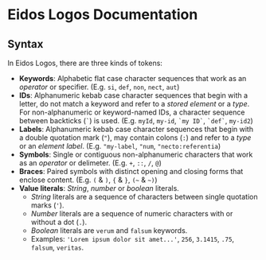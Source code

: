 # Eidos Logos Documentation
## Syntax

In Eidos Logos, there are three kinds of tokens:

- **Keywords**: Alphabetic flat case character sequences that work as an _operator_ or specifier. (E.g. `si`, `def`, `non`, `nect`, `aut`)
- **IDs**: Alphanumeric kebab case character sequences that begin with a letter, do not match a keyword and refer to a _stored element_ or a _type_. For non-alphanumeric or keyword-named IDs, a character sequence between backticks (`` ` ``) is used. (E.g. `myId`, `my-id`, `` `my ID` ``, `` `def` ``, `my-id2`)
- **Labels**: Alphanumeric kebab case character sequences that begin with a double quotation mark (`"`), may contain colons (`:`) and refer to a _type_ or an _element label_. (E.g. `"my-label`, `"num`, `"necto:referentia`)
- **Symbols**: Single or contiguous non-alphanumeric characters that work as an _operator_ or delimeter. (E.g. `+`, `::`, `/`, `@`)
- **Braces**: Paired symbols with distinct opening and closing forms that enclose content. (E.g. `(` & `)`, `{` & `}`, `(~` & `~)`)
- **Value literals**: _String_, _number_ or _boolean_ literals.
    - _String_ literals are a sequence of characters between single quotation marks (`'`).
    - _Number_ literals are a sequence of numeric characters with or without a dot (`.`).
    - _Boolean_ literals are `verum` and `falsum` keywords.
    - Examples: `'Lorem ipsum dolor sit amet...'`, `256`, `3.1415`, `.75`, `falsum`, `veritas`.
